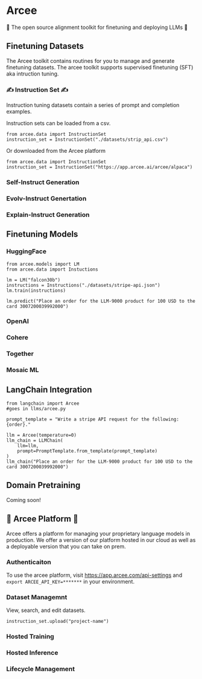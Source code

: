 # Arcee

:tulip:	The open source alignment toolkit for finetuning and deploying LLMs :tulip:

## Finetuning Datasets

The Arcee toolkit contains routines for you to manage and generate finetuning datasets. The arcee toolkit supports supervised finetuning (SFT) aka intruction tuning. 

### ✍️ Instruction Set ✍️

Instruction tuning datasets contain a series of prompt and completion examples.

Instruction sets can be loaded from a csv.

```
from arcee.data import InstructionSet
instruction_set = InstructionSet("./datasets/strip_api.csv")
```

Or downloaded from the Arcee platform

```
from arcee.data import InstructionSet
instruction_set = InstructionSet("https://app.arcee.ai/arcee/alpaca")
```

### Self-Instruct Generation

### Evolv-Instruct Genertation

### Explain-Instruct Generation


## Finetuning Models

### HuggingFace

```
from arcee.models import LM
from arcee.data import Instuctions

lm = LM("falcon30b")
instructions = Instructions("./datasets/stripe-api.json")
lm.train(instructions)

lm.predict("Place an order for the LLM-9000 product for 100 USD to the card 3007200039992000")
```

### OpenAI

### Cohere

### Together

### Mosaic ML

## LangChain Integration

```
from langchain import Arcee
#goes in llms/arcee.py

prompt_template = "Write a stripe API request for the following: {order}."

llm = Arcee(temperature=0)
llm_chain = LLMChain(
    llm=llm,
    prompt=PromptTemplate.from_template(prompt_template)
)
llm_chain("Place an order for the LLM-9000 product for 100 USD to the card 3007200039992000")
```

## Domain Pretraining

Coming soon!

## 🗻 Arcee Platform 🗻

Arcee offers a platform for managing your proprietary language models in production. We offer a version of our platform hosted in our cloud as well as a deployable version that you can take on prem.

### Authenticaiton

To use the arcee platform, visit https://app.arcee.com/api-settings and `export ARCEE_API_KEY=*******` in your environment.

### Dataset Managemnt

View, search, and edit datasets. 

```
instruction_set.upload("project-name")
```

### Hosted Training

### Hosted Inference

### Lifecycle Management




